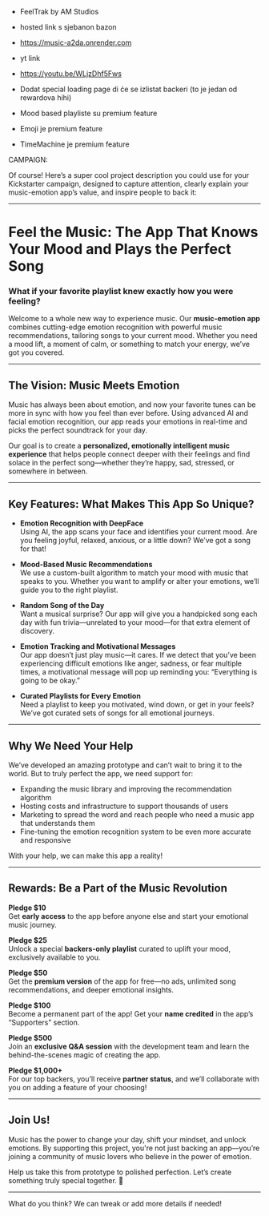 * FeelTrak by AM Studios 
* hosted link s sjebanon bazon
* https://music-a2da.onrender.com
* yt link
* https://youtu.be/WLjzDhf5Fws

* Dodat special loading page di će se izlistat backeri (to je jedan od rewardova hihi)
* Mood based playliste su premium feature
* Emoji je premium feature
* TimeMachine je premium feature



CAMPAIGN:

Of course! Here’s a super cool project description you could use for your Kickstarter campaign, designed to capture attention, clearly explain your music-emotion app’s value, and inspire people to back it:

---

# **Feel the Music: The App That Knows Your Mood and Plays the Perfect Song**

### **What if your favorite playlist knew exactly how you were feeling?**  
Welcome to a whole new way to experience music. Our **music-emotion app** combines cutting-edge emotion recognition with powerful music recommendations, tailoring songs to your current mood. Whether you need a mood lift, a moment of calm, or something to match your energy, we’ve got you covered.

---

## **The Vision: Music Meets Emotion**

Music has always been about emotion, and now your favorite tunes can be more in sync with how you feel than ever before. Using advanced AI and facial emotion recognition, our app reads your emotions in real-time and picks the perfect soundtrack for your day.

Our goal is to create a **personalized, emotionally intelligent music experience** that helps people connect deeper with their feelings and find solace in the perfect song—whether they’re happy, sad, stressed, or somewhere in between.

---

## **Key Features: What Makes This App So Unique?**

- **Emotion Recognition with DeepFace**  
  Using AI, the app scans your face and identifies your current mood. Are you feeling joyful, relaxed, anxious, or a little down? We’ve got a song for that!

- **Mood-Based Music Recommendations**  
  We use a custom-built algorithm to match your mood with music that speaks to you. Whether you want to amplify or alter your emotions, we’ll guide you to the right playlist.

- **Random Song of the Day**  
  Want a musical surprise? Our app will give you a handpicked song each day with fun trivia—unrelated to your mood—for that extra element of discovery.

- **Emotion Tracking and Motivational Messages**  
  Our app doesn’t just play music—it cares. If we detect that you’ve been experiencing difficult emotions like anger, sadness, or fear multiple times, a motivational message will pop up reminding you: “Everything is going to be okay.”

- **Curated Playlists for Every Emotion**  
  Need a playlist to keep you motivated, wind down, or get in your feels? We’ve got curated sets of songs for all emotional journeys.

---

## **Why We Need Your Help**

We’ve developed an amazing prototype and can’t wait to bring it to the world. But to truly perfect the app, we need support for:

- Expanding the music library and improving the recommendation algorithm
- Hosting costs and infrastructure to support thousands of users
- Marketing to spread the word and reach people who need a music app that understands them
- Fine-tuning the emotion recognition system to be even more accurate and responsive

With your help, we can make this app a reality!

---

## **Rewards: Be a Part of the Music Revolution**

**Pledge $10**  
Get **early access** to the app before anyone else and start your emotional music journey.

**Pledge $25**  
Unlock a special **backers-only playlist** curated to uplift your mood, exclusively available to you.

**Pledge $50**  
Get the **premium version** of the app for free—no ads, unlimited song recommendations, and deeper emotional insights.

**Pledge $100**  
Become a permanent part of the app! Get your **name credited** in the app’s “Supporters” section.

**Pledge $500**  
Join an **exclusive Q&A session** with the development team and learn the behind-the-scenes magic of creating the app.

**Pledge $1,000+**  
For our top backers, you’ll receive **partner status**, and we’ll collaborate with you on adding a feature of your choosing!

---

## **Join Us!**  

Music has the power to change your day, shift your mindset, and unlock emotions. By supporting this project, you're not just backing an app—you’re joining a community of music lovers who believe in the power of emotion.

Help us take this from prototype to polished perfection. Let’s create something truly special together. 🎵

---

What do you think? We can tweak or add more details if needed!
